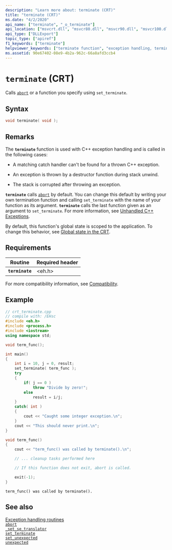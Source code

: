 ```yaml
---
description: "Learn more about: terminate (CRT)"
title: "terminate (CRT)"
ms.date: "4/2/2020"
api_name: ["terminate", "_o_terminate"]
api_location: ["msvcrt.dll", "msvcr80.dll", "msvcr90.dll", "msvcr100.dll", "msvcr100_clr0400.dll", "msvcr110.dll", "msvcr110_clr0400.dll", "msvcr120.dll", "msvcr120_clr0400.dll", "ucrtbase.dll", "api-ms-win-crt-runtime-l1-1-0.dll"]
api_type: ["DLLExport"]
topic_type: ["apiref"]
f1_keywords: ["terminate"]
helpviewer_keywords: ["terminate function", "exception handling, termination"]
ms.assetid: 90e67402-08e9-4b2a-962c-66a8afd3ccb4
---
```

# `terminate` (CRT)

Calls [`abort`](abort.md) or a function you specify using `set_terminate`.

## Syntax

```C
void terminate( void );
```

## Remarks

The **`terminate`** function is used with C++ exception handling and is called in the following cases:

- A matching catch handler can't be found for a thrown C++ exception.

- An exception is thrown by a destructor function during stack unwind.

- The stack is corrupted after throwing an exception.

**`terminate`** calls [`abort`](abort.md) by default. You can change this default by writing your own termination function and calling `set_terminate` with the name of your function as its argument. **`terminate`** calls the last function given as an argument to `set_terminate`. For more information, see [Unhandled C++ Exceptions](../../cpp/unhandled-cpp-exceptions.md).

By default, this function's global state is scoped to the application. To change this behavior, see [Global state in the CRT](../global-state.md).

## Requirements

| Routine | Required header |
|---|---|
| **`terminate`** | \<eh.h> |

For more compatibility information, see [Compatibility](../compatibility.md).

## Example

```cpp
// crt_terminate.cpp
// compile with: /EHsc
#include <eh.h>
#include <process.h>
#include <iostream>
using namespace std;

void term_func();

int main()
{
    int i = 10, j = 0, result;
    set_terminate( term_func );
    try
    {
        if( j == 0 )
            throw "Divide by zero!";
        else
            result = i/j;
    }
    catch( int )
    {
        cout << "Caught some integer exception.\n";
    }
    cout << "This should never print.\n";
}

void term_func()
{
    cout << "term_func() was called by terminate().\n";

    // ... cleanup tasks performed here

    // If this function does not exit, abort is called.

    exit(-1);
}
```

```Output
term_func() was called by terminate().
```

## See also

[Exception handling routines](../exception-handling-routines.md)\
[`abort`](abort.md)\
[`_set_se_translator`](set-se-translator.md)\
[`set_terminate`](set-terminate-crt.md)\
[`set_unexpected`](set-unexpected-crt.md)\
[`unexpected`](unexpected-crt.md)
